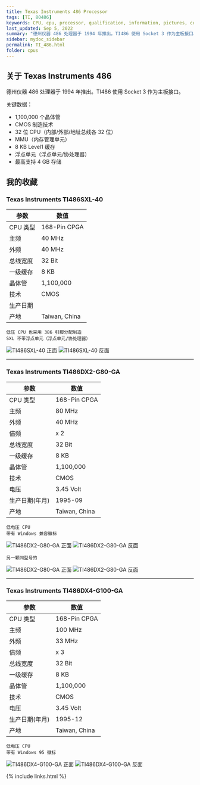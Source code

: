 ```yaml
---
title: Texas Instruments 486 Processor
tags: [TI, 80486]
keywords: CPU, cpu, processor, qualification, information, pictures, core, frequency, chip packaging, packaging, cpu info, x86, collection, amd, cyrix, harris, ibm, idt, iit, intel, motorola, nec, sgs, sgs-thomson, siemens, ST, signetics, mhs, ti, texas instruments, ulsi, umc, weitek, zilog, 808x, 8085, 8088, 8086, 80188, 80186, 80286, 286, 80386, 386, i386, Am386, 386sx, 386dx, 486, i486, 586, 486sx, 486dx, overdrive, 487, pentium, 586, 5x86, 386dlc, 386slc, 486dx2, mmx, ppro, pentium-pro, pro, athlon, duron, z80, dirk oppelt, dirk, oppelt, engineering, sample, samples
last_updated: Sep 5, 2022
summary: "德州仪器 486 处理器于 1994 年推出。TI486 使用 Socket 3 作为主板接口。"
sidebar: mydoc_sidebar
permalink: TI_486.html
folder: cpus
---
```


## 关于 Texas Instruments 486

德州仪器 486 处理器于 1994 年推出。TI486 使用 Socket 3 作为主板接口。

关键数据：
 - 1,100,000 个晶体管
 - CMOS 制造技术
 - 32 位 CPU（内部/外部/地址总线各 32 位）
 - MMU（内存管理单元）
 - 8 KB Level1 缓存
 - 浮点单元（浮点单元/协处理器）
 - 最高支持 4 GB 存储

## 我的收藏

### Texas Instruments TI486SXL-40

| 参数 | 数值 |
| ------ | ------ |
| CPU 类型 | 168-Pin CPGA |
| 主频 | 40 MHz |
| 外频 | 40 MHz |
| 总线宽度 | 32 Bit |
| 一级缓存 | 8 KB |
| 晶体管 | 1,100,000 |
| 技术 | CMOS |
| 生产日期 |  |
| 产地 | Taiwan, China |

```
低压 CPU 也采用 386 引脚分配制造
SXL 不带浮点单元（浮点单元/协处理器）
```

![TI486SXL-40 正面](/images/cpus/TI/TI486SXL-40_1.jpg)
![TI486SXL-40 反面](/images/cpus/TI/TI486SXL-40_2.jpg)

---------

### Texas Instruments TI486DX2-G80-GA

| 参数 | 数值 |
| ------ | ------ |
| CPU 类型 | 168-Pin CPGA |
| 主频 | 80 MHz |
| 外频 | 40 MHz |
| 倍频 | x 2 |
| 总线宽度 | 32 Bit |
| 一级缓存 | 8 KB |
| 晶体管 | 1,100,000 |
| 技术 | CMOS |
| 电压 | 3.45 Volt |
| 生产日期(年月) | 1995-09 |
| 产地 | Taiwan, China |

```
低电压 CPU
带有 Windows 兼容徽标
```

![TI486DX2-G80-GA 正面](/images/cpus/TI/TI486DX2-G80-GA_1.jpg)
![TI486DX2-G80-GA 反面](/images/cpus/TI/TI486DX2-G80-GA_2.jpg)

```另一颗同型号的```

![TI486DX2-G80-GA 正面](/images/cpus/TI/TI486DX2-G80-GA_1b.jpg)
![TI486DX2-G80-GA 反面](/images/cpus/TI/TI486DX2-G80-GA_2b.jpg)

---------

### Texas Instruments TI486DX4-G100-GA

| 参数 | 数值 |
| ------ | ------ |
| CPU 类型 | 168-Pin CPGA |
| 主频 | 100 MHz |
| 外频 | 33 MHz |
| 倍频 | x 3 |
| 总线宽度 | 32 Bit |
| 一级缓存 | 8 KB |
| 晶体管 | 1,100,000 |
| 技术 | CMOS |
| 电压 | 3.45 Volt |
| 生产日期(年月) | 1995-12 |
| 产地 | Taiwan, China |

```
低电压 CPU
带有 Windows 95 徽标
```

![TI486DX4-G100-GA 正面](/images/cpus/TI/TI486DX4-G100-GA_1.jpg)
![TI486DX4-G100-GA 反面](/images/cpus/TI/TI486DX4-G100-GA_2.jpg)

{% include links.html %}
